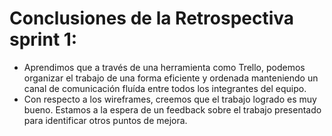 Conclusiones de la Retrospectiva sprint 1:
=========
* Aprendimos que a través de una herramienta como Trello, podemos organizar el trabajo de una forma eficiente y ordenada manteniendo un canal de comunicación fluída entre todos los integrantes del equipo.
* Con respecto a los wireframes, creemos que el trabajo logrado es muy bueno. Estamos a la espera de un feedback sobre el trabajo presentado para identificar otros puntos de mejora. 
